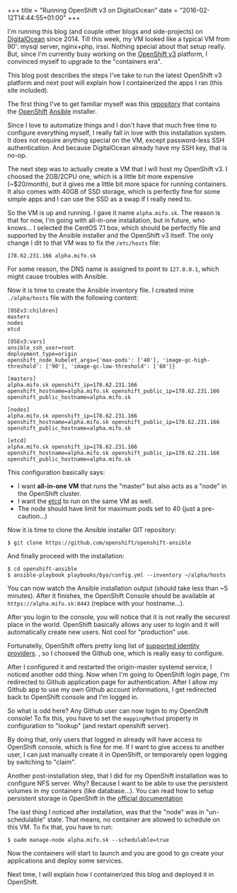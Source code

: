+++
title = "Running OpenShift v3 on DigitalOcean"
date = "2016-02-12T14:44:55+01:00"
+++

I'm running this blog (and couple other blogs and side-projects) on
[DigitalOcean](http://digitalocean.com) since 2014. Till this week, my VM looked
like a typical VM from 90': mysql server, nginx+php, irssi. Nothing special
about that setup really. But, since I'm currently busy working on the [OpenShift
v3](http://github.com/openshift/origin) platform, I convinced myself to upgrade
to the "containers era".

This blog post describes the steps I've take to run the latest OpenShift v3
platform and next post will explain how I containerized the apps I ran (this
site included).

The first thing I've to get familiar myself was this
[repository](https://github.com/openshift/openshift-ansible/blob/master/README_origin.md)
that contains the
[OpenShift](https://docs.openshift.org/latest/install_config/install/advanced_install.html)
[Ansible](https://www.ansible.com/) installer.

Since I love to automatize things and I don't have that much free time to
configure everything myself, I really fall in love with this installation
system. It does not require anything special on the VM, except password-less SSH
authentication.  And because DigitalOcean already have my SSH key, that is
no-op.

The next step was to actually create a VM that I will host my OpenShift v3. I
choosed the 2GB/2CPU one, which is a little bit more expensive (~$20/month), but
it gives me a little bit more space for running containers. It also comes with
40GB of SSD storage, which is perfectly fine for some simple apps and I can use
the SSD as a swap if I really need to.

So the VM is up and running. I gave it name `alpha.mifo.sk`. The reason is that
for now, I'm going with all-in-one installation, but in future, who knows...  I
selected the CentOS 7.1 box, which should be perfectly file and supported by the
Ansible installer and the OpenShift v3 itself.  The only change I dit to that VM
was to fix the `/etc/hosts` file:

```
178.62.231.166 alpha.mifo.sk
```

For some reason, the DNS name is assigned to point to `127.0.0.1`, which might
cause troubles with Ansible.

Now it is time to create the Ansible inventory file. I created mine `./alpha/hosts`
file with the following content:

```
[OSEv3:children]
masters
nodes
etcd

[OSEv3:vars]
ansible_ssh_user=root
deployment_type=origin
openshift_node_kubelet_args={'max-pods': ['40'], 'image-gc-high-threshold': ['90'], 'image-gc-low-threshold': ['80']}

[masters]
alpha.mifo.sk openshift_ip=178.62.231.166 openshift_hostname=alpha.mifo.sk openshift_public_ip=178.62.231.166 openshift_public_hostname=alpha.mifo.sk

[nodes]
alpha.mifo.sk openshift_ip=178.62.231.166 openshift_hostname=alpha.mifo.sk openshift_public_ip=178.62.231.166 openshift_public_hostname=alpha.mifo.sk

[etcd]
alpha.mifo.sk openshift_ip=178.62.231.166 openshift_hostname=alpha.mifo.sk openshift_public_ip=178.62.231.166 openshift_public_hostname=alpha.mifo.sk
```

This configuration basically says:

* I want **all-in-one VM** that runs the "master" but also acts as a "node" in the
  OpenShift cluster.
* I want the [etcd](https://coreos.com/etcd/docs/latest/) to run on the same VM as well.
* The node should have limit for maximum pods set to 40 (just a pre-caution...)

Now it is time to clone the Ansible installer GIT repository:

```
$ git clone https://github.com/openshift/openshift-ansible
```

And finally proceed with the installation:

```
$ cd openshift-ansible
$ ansible-playbook playbooks/byo/config.yml --inventory ~/alpha/hosts
```

You can now watch the Ansible installation output (should take less than
~5 minutes). After it finishes, the OpenShift Console should be available
at `https://alpha.mifo.sk:8443` (replace with your hostname...).

After you login to the console, you will notice that it is not really the
securest place in the world. OpenShift basically allows any user to login and it
will automatically create new users. Not cool for "production" use.

Fortunatelly, OpenShift offers pretty long list of [supported identity
providers](https://docs.openshift.org/latest/install_config/configuring_authentication.html).
, so I choosed the Github one, which is really easy to configure.

After I configured it and restarted the origin-master systemd service, I noticed
another odd thing. Now when I'm going to OpenShift login page, I'm redirected to
Github application page for authentication. After I allow my Github app to use
my own Github account informations, I get redirected back to OpenShift console
and I'm logged in.

So what is odd here? Any Github user can now login to my OpenShift console! To
fix this, you have to set the `mappingMethod` property in configuration to
"lookup" (and restart openshift server).

By doing that, only users that logged in already will have access to OpenShift
console, which is fine for me. If I want to give access to another user, I can
just manually create it in OpenShift, or temporarely open logging by switching
to "claim".

Another post-installation step, that I did for my OpenShift installation was to
configure NFS server. Why? Because I want to be able to use the persistent
volumes in my containers (like database...). You can read how to setup
persistent storage in OpenShift in the [official
documentation](https://docs.openshift.org/latest/install_config/persistent_storage/persistent_storage_nfs.html)

The last thing I noticed after installation, was that the "node" was in
"un-schedulable" state. That means, no container are allowed to schedule on this
VM. To fix that, you have to run:

```
$ oadm manage-node alpha.mifo.sk --schedulable=true
```

Now the containers will start to launch and you are good to go create your
applications and deploy some services.

Next time, I will explain how I containerized this blog and deployed it in
OpenShift.
